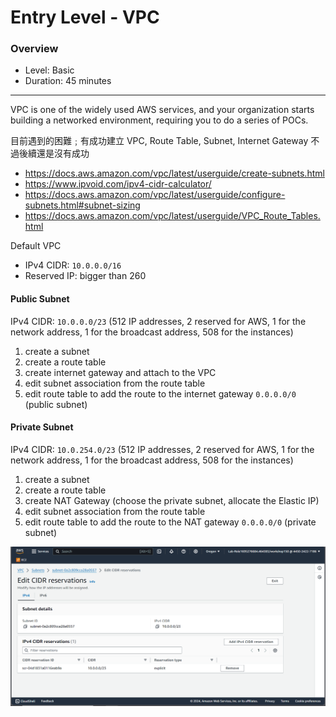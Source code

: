 # Entry Level - VPC

### Overview
- Level: Basic
- Duration: 45 minutes
-----------------------------
VPC is one of the widely used AWS services, and your organization starts building a networked environment, requiring you to do a series of POCs.



目前遇到的困難﹔有成功建立 VPC, Route Table, Subnet, Internet Gateway 不過後續還是沒有成功

- https://docs.aws.amazon.com/vpc/latest/userguide/create-subnets.html
- https://www.ipvoid.com/ipv4-cidr-calculator/
- https://docs.aws.amazon.com/vpc/latest/userguide/configure-subnets.html#subnet-sizing
- https://docs.aws.amazon.com/vpc/latest/userguide/VPC_Route_Tables.html

Default VPC
- IPv4 CIDR: `10.0.0.0/16`
- Reserved IP: bigger than 260

#### Public Subnet

IPv4 CIDR: `10.0.0.0/23` (512 IP addresses, 2 reserved for AWS, 1 for the network address, 1 for the broadcast address, 508 for the instances)

1. create a subnet
2. create a route table
3. create internet gateway and attach to the VPC
4. edit subnet association from the route table
5. edit route table to add the route to the internet gateway `0.0.0.0/0` (public subnet)

#### Private Subnet

IPv4 CIDR: `10.0.254.0/23` (512 IP addresses, 2 reserved for AWS, 1 for the network address, 1 for the broadcast address, 508 for the instances)

1. create a subnet
2. create a route table
3. create NAT Gateway (choose the private subnet, allocate the Elastic IP)
4. edit subnet association from the route table
5. edit route table to add the route to the NAT gateway `0.0.0.0/0` (private subnet)

![](./imgs/cidr_reservations.PNG)








